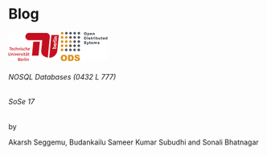 # Blog 
![](images/image.png)
![](images/image1.png)
###### NOSQL Databases (0432 L 777)
###### SoSe 17

by

Akarsh Seggemu, Budankailu Sameer Kumar Subudhi and Sonali Bhatnagar
